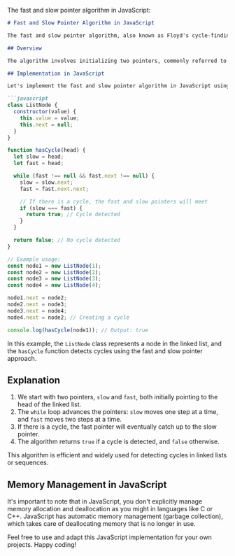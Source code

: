 The fast and slow pointer algorithm in JavaScript:

```markdown
# Fast and Slow Pointer Algorithm in JavaScript

The fast and slow pointer algorithm, also known as Floyd's cycle-finding algorithm, is a powerful technique used for detecting cycles in linked lists or sequences. This algorithm is particularly useful in scenarios where you need to find cycles efficiently.

## Overview

The algorithm involves initializing two pointers, commonly referred to as the "slow" pointer and the "fast" pointer, and then moving them through the sequence at different speeds. The goal is to detect cycles by checking whether the fast pointer eventually catches up to the slow pointer.

## Implementation in JavaScript

Let's implement the fast and slow pointer algorithm in JavaScript using a linked list as an example.

```javascript
class ListNode {
  constructor(value) {
    this.value = value;
    this.next = null;
  }
}

function hasCycle(head) {
  let slow = head;
  let fast = head;

  while (fast !== null && fast.next !== null) {
    slow = slow.next;
    fast = fast.next.next;

    // If there is a cycle, the fast and slow pointers will meet
    if (slow === fast) {
      return true; // Cycle detected
    }
  }

  return false; // No cycle detected
}

// Example usage:
const node1 = new ListNode(1);
const node2 = new ListNode(2);
const node3 = new ListNode(3);
const node4 = new ListNode(4);

node1.next = node2;
node2.next = node3;
node3.next = node4;
node4.next = node2; // Creating a cycle

console.log(hasCycle(node1)); // Output: true
```

In this example, the `ListNode` class represents a node in the linked list, and the `hasCycle` function detects cycles using the fast and slow pointer approach.

## Explanation

1. We start with two pointers, `slow` and `fast`, both initially pointing to the head of the linked list.
2. The `while` loop advances the pointers: `slow` moves one step at a time, and `fast` moves two steps at a time.
3. If there is a cycle, the fast pointer will eventually catch up to the slow pointer.
4. The algorithm returns `true` if a cycle is detected, and `false` otherwise.

This algorithm is efficient and widely used for detecting cycles in linked lists or sequences.

## Memory Management in JavaScript

It's important to note that in JavaScript, you don't explicitly manage memory allocation and deallocation as you might in languages like C or C++. JavaScript has automatic memory management (garbage collection), which takes care of deallocating memory that is no longer in use.

Feel free to use and adapt this JavaScript implementation for your own projects. Happy coding!
